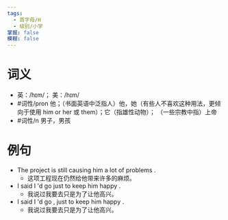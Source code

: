 ```yaml
---
tags:
  - 首字母/H
  - 级别/小学
掌握: false
模糊: false
---
```

# 词义
- 英：/hɪm/； 美：/hɪm/
- #词性/pron  他；（书面英语中泛指人）他，她（有些人不喜欢这种用法，更倾向于使用 him or her 或 them）；它（指雄性动物）； （一些宗教中指）上帝
- #词性/n  男子，男孩
# 例句
- The project is still causing him a lot of problems .
	- 这项工程现在仍然给他带来许多的麻烦。
- I said I 'd go just to keep him happy .
	- 我说过我要去只是为了让他高兴。
- I said I 'd go , just to keep him happy .
	- 我说过我要去只是为了让他高兴。
